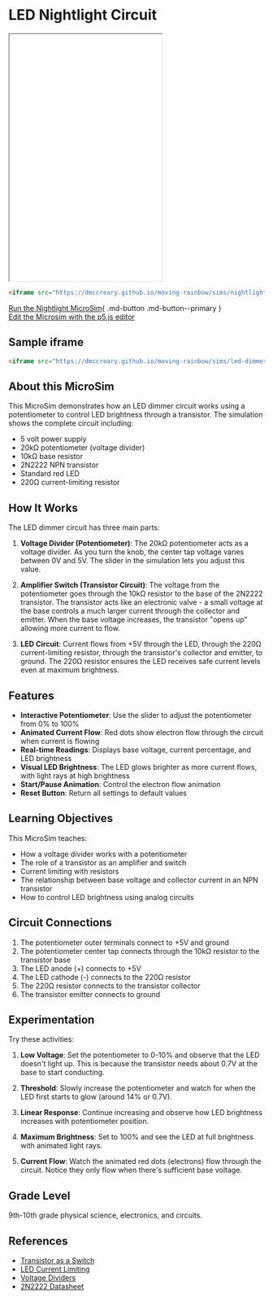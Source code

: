 # LED Nightlight Circuit

<iframe src="main.html" height="485" scrolling="no"></iframe>

```html
<iframe src="https://dmccreary.github.io/moving-rainbow/sims/nightlight/main.html" height="485px" scrolling="no"></iframe>
```

[Run the Nightlight MicroSim](main.html){ .md-button .md-button--primary }
<br/>
[Edit the Microsim with the p5.js editor](https://editor.p5js.org/dmccreary/sketches/x4TgEDaHm)

## Sample iframe

```html
<iframe src="https://dmccreary.github.io/moving-rainbow/sims/led-dimmer/main.html" height="600" scrolling="no"></iframe>
```

## About this MicroSim

This MicroSim demonstrates how an LED dimmer circuit works using a potentiometer to control LED brightness through a transistor. The simulation shows the complete circuit including:

- 5 volt power supply
- 20kΩ potentiometer (voltage divider)
- 10kΩ base resistor
- 2N2222 NPN transistor
- Standard red LED
- 220Ω current-limiting resistor

## How It Works

The LED dimmer circuit has three main parts:

1. **Voltage Divider (Potentiometer)**: The 20kΩ potentiometer acts as a voltage divider. As you turn the knob, the center tap voltage varies between 0V and 5V. The slider in the simulation lets you adjust this value.

2. **Amplifier Switch (Transistor Circuit)**: The voltage from the potentiometer goes through the 10kΩ resistor to the base of the 2N2222 transistor. The transistor acts like an electronic valve - a small voltage at the base controls a much larger current through the collector and emitter. When the base voltage increases, the transistor "opens up" allowing more current to flow.

3. **LED Circuit**: Current flows from +5V through the LED, through the 220Ω current-limiting resistor, through the transistor's collector and emitter, to ground. The 220Ω resistor ensures the LED receives safe current levels even at maximum brightness.

## Features

- **Interactive Potentiometer**: Use the slider to adjust the potentiometer from 0% to 100%
- **Animated Current Flow**: Red dots show electron flow through the circuit when current is flowing
- **Real-time Readings**: Displays base voltage, current percentage, and LED brightness
- **Visual LED Brightness**: The LED glows brighter as more current flows, with light rays at high brightness
- **Start/Pause Animation**: Control the electron flow animation
- **Reset Button**: Return all settings to default values

## Learning Objectives

This MicroSim teaches:

- How a voltage divider works with a potentiometer
- The role of a transistor as an amplifier and switch
- Current limiting with resistors
- The relationship between base voltage and collector current in an NPN transistor
- How to control LED brightness using analog circuits

## Circuit Connections

1. The potentiometer outer terminals connect to +5V and ground
2. The potentiometer center tap connects through the 10kΩ resistor to the transistor base
3. The LED anode (+) connects to +5V
4. The LED cathode (-) connects to the 220Ω resistor
5. The 220Ω resistor connects to the transistor collector
6. The transistor emitter connects to ground

## Experimentation

Try these activities:

1. **Low Voltage**: Set the potentiometer to 0-10% and observe that the LED doesn't light up. This is because the transistor needs about 0.7V at the base to start conducting.

2. **Threshold**: Slowly increase the potentiometer and watch for when the LED first starts to glow (around 14% or 0.7V).

3. **Linear Response**: Continue increasing and observe how LED brightness increases with potentiometer position.

4. **Maximum Brightness**: Set to 100% and see the LED at full brightness with animated light rays.

5. **Current Flow**: Watch the animated red dots (electrons) flow through the circuit. Notice they only flow when there's sufficient base voltage.

## Grade Level

9th-10th grade physical science, electronics, and circuits.

## References

- [Transistor as a Switch](https://en.wikipedia.org/wiki/Transistor#Transistor_as_a_switch)
- [LED Current Limiting](https://www.electronics-tutorials.ws/blog/resistor-for-led.html)
- [Voltage Dividers](https://learn.sparkfun.com/tutorials/voltage-dividers)
- [2N2222 Datasheet](https://www.onsemi.com/pdf/datasheet/p2n2222a-d.pdf)
